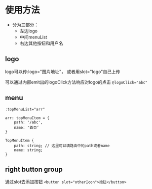 # 使用方法

+ 分为三部分：
    + 左边logo
    + 中间menuList
    + 右边其他按钮和用户名

## logo
logo可以传:logo="图片地址"， 或者用slot="logo"自己上传

可以通过内部emit出的logoClick方法响应对logo的点击
`@logoClick="abc"`

## menu
```
:topMenuList="arr"

arr: topMenuItem = {
    path: '/abc',
    name: '首页‘
}

TopMenuItem {
    path: string; // 这里可以填路由中的path或者name
    name: string;
}
```


## right button group

通过slot去添加按钮
`<button slot="otherIcon">按钮</button>`
